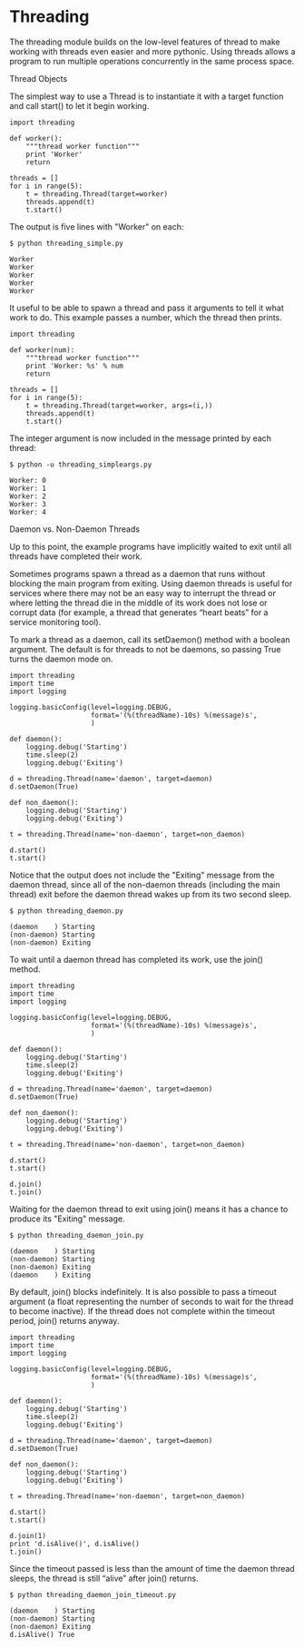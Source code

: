 # Threading

The threading module builds on the low-level features of thread to make working with threads even easier and more pythonic. Using threads allows a program to run multiple operations concurrently in the same process space.

Thread Objects

The simplest way to use a Thread is to instantiate it with a target function and call start() to let it begin working.
```
import threading

def worker():
    """thread worker function"""
    print 'Worker'
    return

threads = []
for i in range(5):
    t = threading.Thread(target=worker)
    threads.append(t)
    t.start()
```

The output is five lines with "Worker" on each:
```
$ python threading_simple.py

Worker
Worker
Worker
Worker
Worker
```

It useful to be able to spawn a thread and pass it arguments to tell it what work to do. This example passes a number, which the thread then prints.
```
import threading

def worker(num):
    """thread worker function"""
    print 'Worker: %s' % num
    return

threads = []
for i in range(5):
    t = threading.Thread(target=worker, args=(i,))
    threads.append(t)
    t.start()
```

The integer argument is now included in the message printed by each thread:
```
$ python -u threading_simpleargs.py

Worker: 0
Worker: 1
Worker: 2
Worker: 3
Worker: 4
```

Daemon vs. Non-Daemon Threads

Up to this point, the example programs have implicitly waited to exit until all threads have completed their work.

Sometimes programs spawn a thread as a daemon that runs without blocking the main program from exiting. Using daemon threads is useful for services where there may not be an easy way to interrupt the thread or where letting the thread die in the middle of its work does not lose or corrupt data (for example, a thread that generates “heart beats” for a service monitoring tool).

To mark a thread as a daemon, call its setDaemon() method with a boolean argument. The default is for threads to not be daemons, so passing True turns the daemon mode on.
```
import threading
import time
import logging

logging.basicConfig(level=logging.DEBUG,
                    format='(%(threadName)-10s) %(message)s',
                    )

def daemon():
    logging.debug('Starting')
    time.sleep(2)
    logging.debug('Exiting')

d = threading.Thread(name='daemon', target=daemon)
d.setDaemon(True)

def non_daemon():
    logging.debug('Starting')
    logging.debug('Exiting')

t = threading.Thread(name='non-daemon', target=non_daemon)

d.start()
t.start()
```

Notice that the output does not include the "Exiting" message from the daemon thread, since all of the non-daemon threads (including the main thread) exit before the daemon thread wakes up from its two second sleep.
```
$ python threading_daemon.py

(daemon    ) Starting
(non-daemon) Starting
(non-daemon) Exiting
```

To wait until a daemon thread has completed its work, use the join() method.
```
import threading
import time
import logging

logging.basicConfig(level=logging.DEBUG,
                    format='(%(threadName)-10s) %(message)s',
                    )

def daemon():
    logging.debug('Starting')
    time.sleep(2)
    logging.debug('Exiting')

d = threading.Thread(name='daemon', target=daemon)
d.setDaemon(True)

def non_daemon():
    logging.debug('Starting')
    logging.debug('Exiting')

t = threading.Thread(name='non-daemon', target=non_daemon)

d.start()
t.start()

d.join()
t.join()
```

Waiting for the daemon thread to exit using join() means it has a chance to produce its "Exiting" message.
```
$ python threading_daemon_join.py

(daemon    ) Starting
(non-daemon) Starting
(non-daemon) Exiting
(daemon    ) Exiting
```

By default, join() blocks indefinitely. It is also possible to pass a timeout argument (a float representing the number of seconds to wait for the thread to become inactive). If the thread does not complete within the timeout period, join() returns anyway.

```
import threading
import time
import logging

logging.basicConfig(level=logging.DEBUG,
                    format='(%(threadName)-10s) %(message)s',
                    )

def daemon():
    logging.debug('Starting')
    time.sleep(2)
    logging.debug('Exiting')

d = threading.Thread(name='daemon', target=daemon)
d.setDaemon(True)

def non_daemon():
    logging.debug('Starting')
    logging.debug('Exiting')

t = threading.Thread(name='non-daemon', target=non_daemon)

d.start()
t.start()

d.join(1)
print 'd.isAlive()', d.isAlive()
t.join()
```

Since the timeout passed is less than the amount of time the daemon thread sleeps, the thread is still “alive” after join() returns.
```
$ python threading_daemon_join_timeout.py

(daemon    ) Starting
(non-daemon) Starting
(non-daemon) Exiting
d.isAlive() True
```